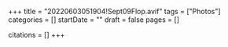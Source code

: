 +++
title = "20220603051904!Sept09Flop.avif"
tags = ["Photos"]
categories = []
startDate = ""
draft = false
pages = []

citations = []
+++
